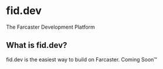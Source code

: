 # fid.dev
The Farcaster Development Platform

## What is fid.dev?
fid.dev is the easiest way to build on Farcaster. Coming Soon™
